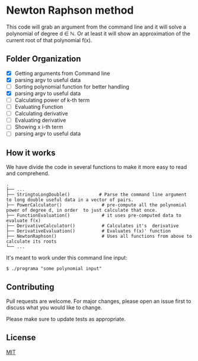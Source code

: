 # Newton Raphson method

This code will grab an argument from the command line and it will solve a polynomial of degree d ∈ ℕ. Or at least it will
 show an approximation of the current root of that polynomial f(x).

## Folder Organization

- [x] Getting arguments from Command line
- [x] parsing argv to useful data 
- [ ] Sorting polynomial function for better handling
- [x] parsing argv to useful data 
- [ ] Calculating power of k-th term
- [ ] Evaluating Function
- [ ] Calculating derivative
- [ ] Evaluating derivative
- [ ] Showing x i-th term
- [ ] parsing argv to useful data 

## How it works
We have divide the code in several functions to make it more easy to read and comprehend. 

    .
    ├── ...
    ├── StringtoLongDouble()           # Parse the command line argument to long double useful data in a vector of pairs.
    ├── PowerCalculator()               # pre-compute all the polynomial power of degree d, in order  to just calculate that once.
    ├── FunctionEvaluation()            # it uses pre-computed data to evaluate f(x)
    ├── DerivativeCalculator()          # Calculates it's  derivative
    ├── DerivativeEvaluation()          # Evaluates f(x)' function
    ├── NewtonRaphson()                 # Uses all functions from above to calculate its roots
    └── ...

It's meant to work under this command line input: 

```
$ ./programa "some polynomial input"
```


## Contributing
Pull requests are welcome. For major changes, please open an issue first to discuss what you would like to change.

Please make sure to update tests as appropriate.

## License
[MIT](https://choosealicense.com/licenses/mit/)